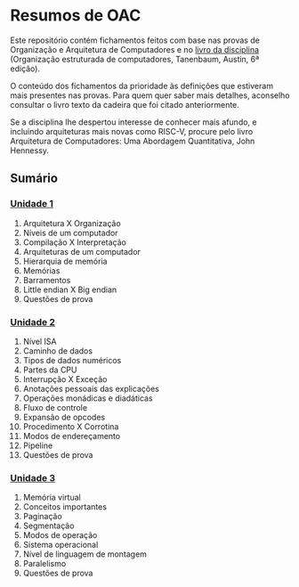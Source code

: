 # Resumos de OAC

Este repositório contém fichamentos feitos com base nas provas de
Organização e Arquitetura de Computadores e no [livro da disciplina](
https://github.com/free-educa/books/blob/main/books/Organização%20estruturada%20de%20computadores%20-%20Tanenbaum.pdf)
(Organização estruturada de computadores, Tanenbaum, Austin, 6ª edição).

O conteúdo dos fichamentos da prioridade às definições que estiveram mais
presentes nas provas. Para quem quer saber mais detalhes, aconselho consultar o
livro texto da cadeira que foi citado anteriormente.

Se a disciplina lhe despertou interesse de conhecer mais afundo, e incluindo
arquiteturas mais novas como RISC-V, procure pelo livro Arquitetura de
Computadores: Uma Abordagem Quantitativa, John Hennessy.

## Sumário

### [Unidade 1](/Unidade-01/Conteudos-01.md)

1. Arquitetura X Organização
2. Níveis de um computador
3. Compilação X Interpretação
4. Arquiteturas de um computador
5. Hierarquia de memória
6. Memórias
7. Barramentos
8. Little endian X Big endian
9. Questões de prova

### [Unidade 2](/Unidade-02/Conteudos-02.md)

1. Nível ISA
2. Caminho de dados
3. Tipos de dados numéricos
4. Partes da CPU
5. Interrupção X Exceção
6. Anotações pessoais das explicações
7. Operações monádicas e diadáticas
8. Fluxo de controle
9. Expansão de opcodes
10. Procedimento X Corrotina
11. Modos de endereçamento
12. Pipeline
13. Questões de prova

### [Unidade 3](/Unidade-03/Conteudos-03.md)

1. Memória virtual
2. Conceitos importantes
3. Paginação
4. Segmentação
5. Modos de operação
6. Sistema operacional
7. Nível de linguagem de montagem
8. Paralelismo
9. Questões de prova

